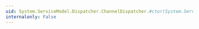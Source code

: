 ```yaml
---
uid: System.ServiceModel.Dispatcher.ChannelDispatcher.#ctor(System.ServiceModel.Channels.IChannelListener,System.String)
internalonly: False
---
```

